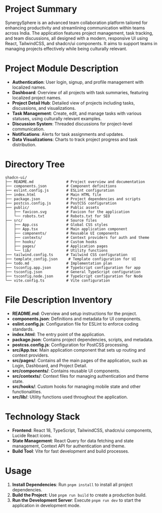 # Project Summary
SynergySphere is an advanced team collaboration platform tailored for enhancing productivity and streamlining communication within teams across India. The application features project management, task tracking, and team discussions, all designed with a modern, responsive UI using React, TailwindCSS, and shadcn/ui components. It aims to support teams in managing projects effectively while being culturally relevant.

# Project Module Description
- **Authentication**: User login, signup, and profile management with localized names.
- **Dashboard**: Overview of all projects with task summaries, featuring localized project names.
- **Project Detail Hub**: Detailed view of projects including tasks, discussions, and visualizations.
- **Task Management**: Create, edit, and manage tasks with various statuses, using culturally relevant examples.
- **Discussion System**: Threaded discussions for project-level communication.
- **Notifications**: Alerts for task assignments and updates.
- **Data Visualizations**: Charts to track project progress and task distribution.

# Directory Tree
```
shadcn-ui/
├── README.md               # Project overview and documentation
├── components.json         # Component definitions
├── eslint.config.js        # ESLint configuration
├── index.html              # Main HTML file
├── package.json            # Project dependencies and scripts
├── postcss.config.js       # PostCSS configuration
├── public/                 # Public assets
│   ├── favicon.svg         # Favicon for the application
│   └── robots.txt          # Robots.txt for SEO
├── src/                    # Source files
│   ├── App.css             # Global CSS styles
│   ├── App.tsx             # Main application component
│   ├── components/         # Reusable UI components
│   ├── contexts/           # Context providers for auth and theme
│   ├── hooks/              # Custom hooks
│   ├── pages/              # Application pages
│   └── lib/                # Utility functions
├── tailwind.config.ts      # Tailwind CSS configuration
├── template_config.json     # Template configuration for UI
├── todo.md                 # Implementation plan
├── tsconfig.app.json       # TypeScript configuration for app
├── tsconfig.json           # General TypeScript configuration
├── tsconfig.node.json      # TypeScript configuration for Node
└── vite.config.ts          # Vite configuration
```

# File Description Inventory
- **README.md**: Overview and setup instructions for the project.
- **components.json**: Definitions and metadata for UI components.
- **eslint.config.js**: Configuration file for ESLint to enforce coding standards.
- **index.html**: The entry point of the application.
- **package.json**: Contains project dependencies, scripts, and metadata.
- **postcss.config.js**: Configuration for PostCSS processing.
- **src/App.tsx**: Main application component that sets up routing and context providers.
- **src/pages/**: Contains all the main pages of the application, such as Login, Dashboard, and Project Detail.
- **src/components/**: Contains reusable UI components.
- **src/contexts/**: Context files for managing authentication and theme state.
- **src/hooks/**: Custom hooks for managing mobile state and other functionalities.
- **src/lib/**: Utility functions used throughout the application.

# Technology Stack
- **Frontend**: React 18, TypeScript, TailwindCSS, shadcn/ui components, Lucide React icons.
- **State Management**: React Query for data fetching and state management, Context API for authentication and theme.
- **Build Tool**: Vite for fast development and build processes.

# Usage
1. **Install Dependencies**: Run `pnpm install` to install all project dependencies.
2. **Build the Project**: Use `pnpm run build` to create a production build.
3. **Run the Development Server**: Execute `pnpm run dev` to start the application in development mode.
